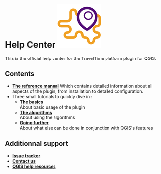 <link rel="stylesheet" type="text/css" href="style.css" />

# Help Center ![](images/icons/general.svg#header) 

This is the official help center for the TravelTime platform plugin for QGIS.

## Contents

- **[The reference manual](reference.md)**
Which contains detailed information about all aspects of the plugin, from installation to detailed configuration.
- Three small tutorials to quickly dive in :
    - **[The basics](tutorial_01.md)**  
    About basic usage of the plugin
    - **[The algorithms](tutorial_02.md)**  
    About using the algorithms
    - **[Going further](tutorial_03.md)**  
    About what else can be done in conjunction with QGIS's features

## Additionnal support

- **[Issue tracker](https://github.com/igeolise/traveltime-platform-qgis-plugin/issues)**
- **[Contact us](https://www.traveltimeplatform.com/contact-us)**
- **[QGIS help resources](https://docs.qgis.org/3.4/en/docs/training_manual/index.html)**

